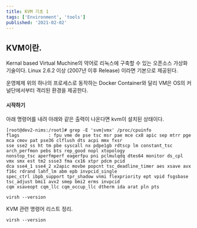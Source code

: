```yaml
---
title: KVM 기초 1
tags: ['Environment', 'tools']
published: '2021-02-02'
---
```



## KVM이란.
Kernal based Virtual Muchine의 약어로 리눅스에 구축할 수 있는 오픈소스 가상화 기술이다. Linux 2.6.2 이상 (2007년 이후 Release) 이라면 기본으로 제공된다.

운영체제 위의 하나의 프로세스로 동작하는 Docker Container와 달리 VM은 OS의 커널단에서부터 격리된 환경을 제공한다.


#### 시작하기
아래 명령어를 내려 아래와 같은 출력이 나온다면 kvm이 설치된 상태이다.
```
[root@dev2-nims:/root]# grep -E 'svm|vmx' /proc/cpuinfo
flags           : fpu vme de pse tsc msr pae mce cx8 apic sep mtrr pge mca cmov pat pse36 clflush dts acpi mmx fxsr
sse sse2 ss ht tm pbe syscall nx pdpe1gb rdtscp lm constant_tsc arch_perfmon pebs bts rep_good nopl xtopology
nonstop_tsc aperfmperf eagerfpu pni pclmulqdq dtes64 monitor ds_cpl vmx smx est tm2 ssse3 fma cx16 xtpr pdcm pcid
dca sse4_1 sse4_2 x2apic movbe popcnt tsc_deadline_timer aes xsave avx f16c rdrand lahf_lm abm epb invpcid_single
spec_ctrl ibpb_support tpr_shadow vnmi flexpriority ept vpid fsgsbase tsc_adjust bmi1 avx2 smep bmi2 erms invpcid
cqm xsaveopt cqm_llc cqm_occup_llc dtherm ida arat pln pts
```
```
virsh --version
```


KVM 관련 명령어 리스트 정리.
```
virsh --version
```

